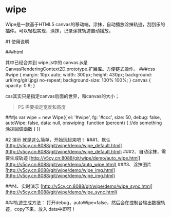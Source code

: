 

# wipe
Wipe是一款基于HTML5 canvas的移动端，涂抹，自动播放涂抹轨迹，刮刮乐的插件。可以轻松实现，涂抹，记录涂抹轨迹自动播放。


#1 使用说明

###html
	<div id="wipe"></div>
	<script src="../src/wipe.js"></script>
其中已经合并到 wipe.js中的 canvas.js是CanvasRenderingContext2D.prototype.扩展库。方便链式操作。
###css
	#wipe {
		margin: 10px auto;
		width: 300px;
		height: 430px;
		background: url(img/girl.jpg) no-repeat;
		background-size: 100% 100%;
	}
	canvas {
		opacity: 0.9;
	}

css其实只是指定canvas后面的世界，和canvas的大小；
>PS 需要指定宽度和高度
>
###js
	var wipe = new Wipe({
		el: '#wipe',
		fg: '#ccc',
		size: 50,
		debug: false,
		autoWipe: false,
		data: null,
		onswiping: function (percent) {
			//do something 涂抹回调函数
		}
	})

#2 演示 就是这么简单，开始玩起来吧！
###1、默认
[http://v5cy.cn:8088/git/wipe/demo/wipe_default.html](http://v5cy.cn:8088/git/wipe/demo/wipe_default.html)
###2、自动涂抹，需要生成轨迹
[http://v5cy.cn:8088/git/wipe/demo/auto_wipe.html](http://v5cy.cn:8088/git/wipe/demo/auto_wipe.html)
###3、涂抹图片
[http://v5cy.cn:8088/git/wipe/demo/wipe_img.html](http://v5cy.cn:8088/git/wipe/demo/wipe_img.html)

###4、实时演示
[http://v5cy.cn:8088/git/wipe/demo/wipe_sync.html](http://v5cy.cn:8088/git/wipe/demo/wipe_sync.html)



###轨迹生成方法：
打开debug，autoWipe=false，然后会在控制台输出数据轨迹，copy下来，放入 data中即可！
